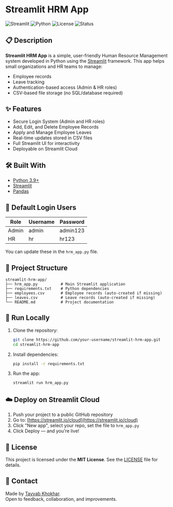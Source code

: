 # Streamlit HRM App

![Streamlit](https://img.shields.io/badge/Made%20with-Streamlit-ff4b4b?style=for-the-badge&logo=streamlit&logoColor=white)
![Python](https://img.shields.io/badge/Python-3.9+-blue?style=for-the-badge&logo=python&logoColor=white)
![License](https://img.shields.io/badge/License-MIT-green?style=for-the-badge)
![Status](https://img.shields.io/badge/Status-Active-success?style=for-the-badge)

## 📋 Description

**Streamlit HRM App** is a simple, user-friendly Human Resource Management system developed in Python using the [Streamlit](https://streamlit.io/) framework. This app helps small organizations and HR teams to manage:

- Employee records  
- Leave tracking  
- Authentication-based access (Admin & HR roles)  
- CSV-based file storage (no SQL/database required)

## ✨ Features

- Secure Login System (Admin and HR roles)  
- Add, Edit, and Delete Employee Records  
- Apply and Manage Employee Leaves  
- Real-time updates stored in CSV files  
- Full Streamlit UI for interactivity  
- Deployable on Streamlit Cloud

## 🛠️ Built With

- [Python 3.9+](https://www.python.org/)  
- [Streamlit](https://streamlit.io/)  
- [Pandas](https://pandas.pydata.org/)

## 🔐 Default Login Users

| Role  | Username | Password  |
|-------|----------|-----------|
| Admin | admin    | admin123  |
| HR    | hr       | hr123     |

You can update these in the `hrm_app.py` file.

## 📁 Project Structure

```
streamlit-hrm-app/
├── hrm_app.py          # Main Streamlit application
├── requirements.txt    # Python dependencies
├── employees.csv       # Employee records (auto-created if missing)
├── leaves.csv          # Leave records (auto-created if missing)
└── README.md           # Project documentation
```

## 🚀 Run Locally

1. Clone the repository:
   ```bash
   git clone https://github.com/your-username/streamlit-hrm-app.git
   cd streamlit-hrm-app
   ```

2. Install dependencies:
   ```bash
   pip install -r requirements.txt
   ```

3. Run the app:
   ```bash
   streamlit run hrm_app.py
   ```

## ☁️ Deploy on Streamlit Cloud

1. Push your project to a public GitHub repository  
2. Go to: [https://streamlit.io/cloud](https://streamlit.io/cloud)  
3. Click "New app", select your repo, set the file to `hrm_app.py`  
4. Click Deploy — and you're live!

## 📃 License

This project is licensed under the **MIT License**. See the [LICENSE](LICENSE) file for details.

## 🙋 Contact

Made by [Tayyab Khokhar](https://github.com/tayabkhokhr).  
Open to feedback, collaboration, and improvements.

